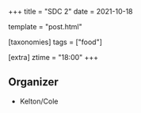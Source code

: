 +++
title = "SDC 2"
date = 2021-10-18

template = "post.html"

[taxonomies]
tags = ["food"]

[extra]
ztime = "18:00"
+++

<!-- more -->

## Organizer
* Kelton/Cole

